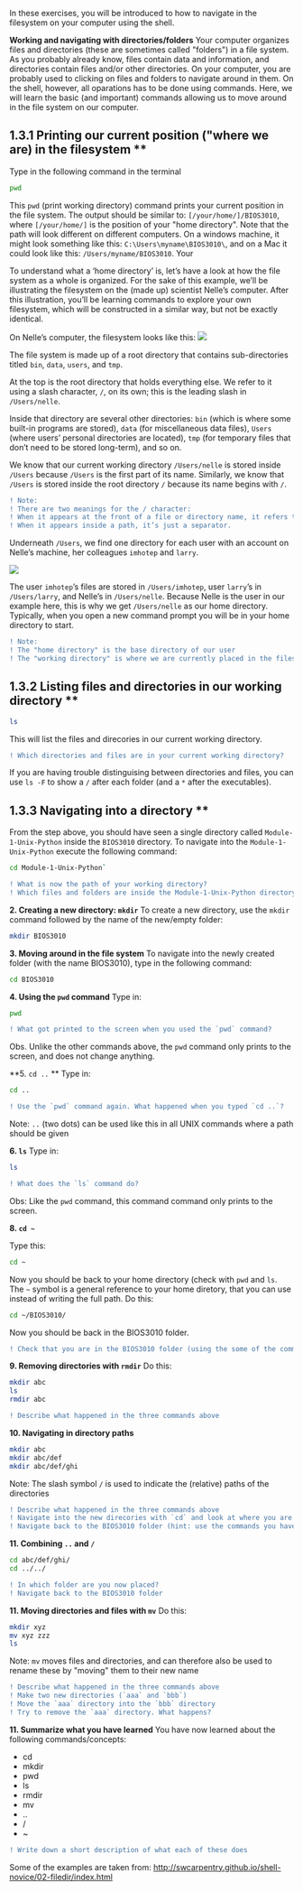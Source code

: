 In these exercises, you will be introduced to how to navigate in the filesystem on your computer using the shell.

**Working and navigating with directories/folders**
Your computer organizes files and directories (these are sometimes called "folders") in a file system. As you probably already know, files contain data and information, and directories contain files and/or other directories. On your computer, you are probably used to clicking on files and folders to navigate around in them. On the shell, however, all oparations has to be done using commands. Here, we will learn the basic (and important) commands allowing us to move around in the file system on our computer.

## 1.3.1 Printing our current position ("where we are) in the filesystem  ** 
Type in the following command in the terminal
```bash
pwd
```
This `pwd` (print working directory) command prints your current position in the file system. The output should be similar to: `[/your/home/]/BIOS3010`, where `[/your/home/]` is the position of your "home directory". Note that the path will look different on different computers. On a windows machine, it might look something like this:  `C:\Users\myname\BIOS3010\`, and on a Mac it could look like this: `/Users/myname/BIOS3010`. Your

To understand what a ‘home directory’ is, let’s have a look at how the file system as a whole is organized. For the sake of this example, we’ll be illustrating the filesystem on the (made up) scientist Nelle’s computer. After this illustration, you’ll be learning commands to explore your own filesystem, which will be constructed in a similar way, but not be exactly identical.

On Nelle’s computer, the filesystem looks like this:
![](https://user-images.githubusercontent.com/5373069/102868272-47e64f80-443a-11eb-90fa-1ea4a6e84f21.png)

The file system is made up of a root directory that contains sub-directories
titled `bin`, `data`, `users`, and `tmp`.

At the top is the root directory that holds everything else. We refer to it using a slash character, `/`, on its own; this is the leading slash in `/Users/nelle`.

Inside that directory are several other directories: `bin` (which is where some built-in programs are stored), `data` (for miscellaneous data files), `Users` (where users’ personal directories are located), `tmp` (for temporary files that don’t need to be stored long-term), and so on.

We know that our current working directory `/Users/nelle` is stored inside `/Users` because `/Users` is the first part of its name. Similarly, we know that `/Users` is stored inside the root directory `/` because its name begins with `/`.

```diff
! Note:
! There are two meanings for the / character:
! When it appears at the front of a file or directory name, it refers to the root directory.
! When it appears inside a path, it’s just a separator.
```

Underneath `/Users`, we find one directory for each user with an account on Nelle’s machine, her colleagues `imhotep` and `larry`.

![](https://user-images.githubusercontent.com/5373069/102868346-5df41000-443a-11eb-9212-1293ade3eecd.png)

The user `imhotep`’s files are stored in `/Users/imhotep`, user `larry`’s in `/Users/larry`, and Nelle’s in `/Users/nelle`. Because Nelle is the user in our example here, this is why we get `/Users/nelle` as our home directory. Typically, when you open a new command prompt you will be in your home directory to start.

```diff
! Note:
! The "home directory" is the base directory of our user
! The "working directory" is where we are currently placed in the filesystem
```

## 1.3.2 Listing files and directories in our working directory  ** 
```bash
ls
```
This will list the files and direcories in our current working directory.
```diff
! Which directories and files are in your current working directory?
```

If you are having trouble distinguising between directories and files, you can use `ls -F` to show a `/` after each folder (and a `*` after the executables).

## 1.3.3 Navigating into a directory  ** 
From the step above, you should have seen a single directory called `Module-1-Unix-Python` inside the `BIOS3010` directory. To navigate into the `Module-1-Unix-Python` execute the following command:

```bash
cd Module-1-Unix-Python`
```
```diff
! What is now the path of your working directory?
! Which files and folders are inside the Module-1-Unix-Python directory?
```



**2. Creating a new directory: `mkdir`** 
To create a new directory, use the `mkdir` command followed by the name of the new/empty folder:
```bash
mkdir BIOS3010
```

**3. Moving around in the file system** 
To navigate into the newly created folder (with the name BIOS3010), type in the following command:
```bash
cd BIOS3010
```
**4. Using the `pwd` command** 
Type in:
```bash
pwd
```

```diff
! What got printed to the screen when you used the `pwd` command?
```
Obs. Unlike the other commands above, the `pwd` command only prints to the screen, and does not change anything.

**5. `cd ..` **
Type in:

```bash
cd ..
```

```diff
! Use the `pwd` command again. What happened when you typed `cd ..`?
```
Note: `..` (two dots) can be used like this in all UNIX commands where a path should be given

**6. `ls`**
Type in:
```bash
ls
```

```diff
! What does the `ls` command do?
```
Obs: Like the `pwd` command, this command command only prints to the screen.

**8. `cd ~`**

Type this:
```bash
cd ~ 
```
Now you should be back to your home directory (check with `pwd` and `ls`. The `~` symbol is a general reference to your home diretory, that you can use instead of writing the full path.
Do this:
```bash
cd ~/BIOS3010/ 
```
Now you should be back in the BIOS3010 folder.
```diff
! Check that you are in the BIOS3010 folder (using the some of the commands you just learned)
```

**9. Removing directories with `rmdir`**
Do this:
```bash
mkdir abc
ls
rmdir abc
```

```diff
! Describe what happened in the three commands above
```

**10. Navigating in directory paths**
```bash
mkdir abc
mkdir abc/def
mkdir abc/def/ghi
```
Note: The slash symbol `/` is used to indicate the (relative) paths of the directories

```diff
! Describe what happened in the three commands above
! Navigate into the new direcories with `cd` and look at where you are with `pwd`
! Navigate back to the BIOS3010 folder (hint: use the commands you have learned above)
```

**11. Combining `..` and `/`**
```bash
cd abc/def/ghi/
cd ../../
```

```diff
! In which folder are you now placed?
! Navigate back to the BIOS3010 folder
```

**11. Moving directories and files with `mv`**
Do this:
```bash
mkdir xyz
mv xyz zzz
ls
```
Note: `mv` moves files and directories, and can therefore also be used to rename these by "moving" them to their new name

```diff
! Describe what happened in the three commands above
! Make two new directories (`aaa` and `bbb`)
! Move the `aaa` directory into the `bbb` directory
! Try to remove the `aaa` directory. What happens?
```

**11. Summarize what you have learned**
You have now learned about the following commands/concepts:
- cd 
- mkdir
- pwd
- ls
- rmdir
- mv 
- ..
- /
- ~

```diff
! Write down a short description of what each of these does
```

Some of the examples are taken from: http://swcarpentry.github.io/shell-novice/02-filedir/index.html

